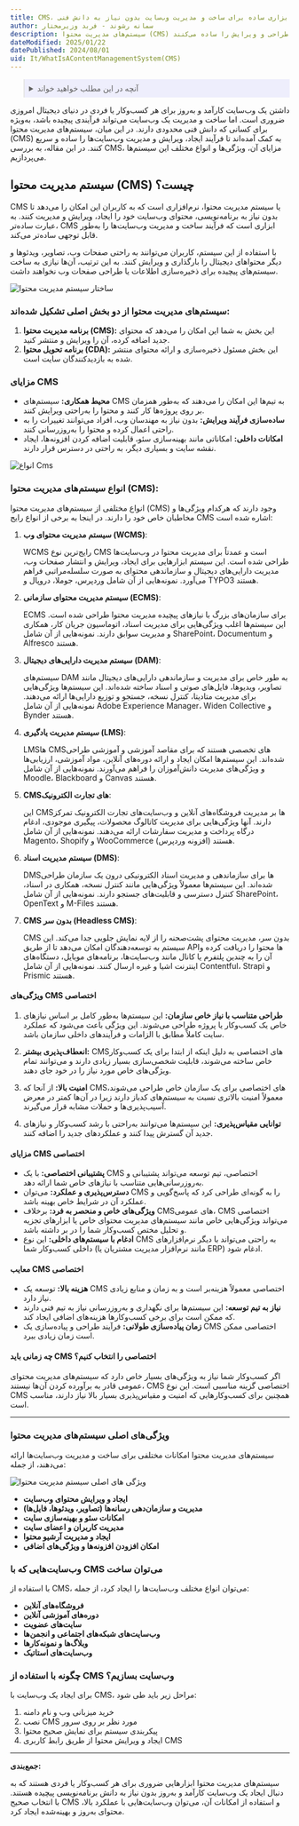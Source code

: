 ```yaml
---
title: CMS، ابزاری ساده برای ساخت و مدیریت وب‌سایت بدون نیاز به دانش فنی
author: سمانه رشوند - فربد وزیرمختار
description: سیستم‌های مدیریت محتوا (CMS) ابزارهایی قدرتمند برای ایجاد و مدیریت وب‌سایت‌ها هستند که بدون نیاز به دانش فنی، فرآیند طراحی و ویرایش را ساده می‌کنند.
dateModified: 2025/01/22
datePublished: 2024/08/01
uid: It/WhatIsAContentManagementSystem(CMS)
---
```

<blockquote style="background-color:#eeeefc; padding:0.5rem">
<details>
  <summary>آنچه در این مطلب خواهید خواند</summary>
  <ul>
      <li>سیستم مدیریت محتوا (CMS) چیست؟</li>
      <li>سیستم‌های مدیریت محتوا از دو بخش اصلی تشکیل شده‌اند</li>
      <li>مزایای CMS</li>
      <li>انواع سیستم‌های مدیریت محتوا (CMS):</li>
      <li>ویژگی‌های اصلی سیستم‌های مدیریت محتوا</li>
      <li>وب‌سایت‌هایی که با CMS می‌توان ساخت</li>
      <li>چگونه با استفاده از CMS وب‌سایت بسازیم؟</li>
  </ul>
</details>
</blockquote>

داشتن یک وب‌سایت کارآمد و به‌روز برای هر کسب‌وکار یا فردی در دنیای دیجیتال امروزی ضروری است. اما ساخت و مدیریت یک وب‌سایت می‌تواند فرآیندی پیچیده باشد، به‌ویژه برای کسانی که دانش فنی محدودی دارند. در این میان، سیستم‌های مدیریت محتوا (CMS) به کمک آمده‌اند تا فرآیند ایجاد، ویرایش و مدیریت وب‌سایت‌ها را ساده و سریع کنند. در این مقاله، به بررسی CMS، مزایای آن، ویژگی‌ها و انواع مختلف این سیستم‌ها می‌پردازیم.

## سیستم مدیریت محتوا (CMS) چیست؟

CMS یا سیستم مدیریت محتوا، نرم‌افزاری است که به کاربران این امکان را می‌دهد تا بدون نیاز به برنامه‌نویسی، محتوای وب‌سایت خود را ایجاد، ویرایش و مدیریت کنند. به عبارت ساده‌تر، CMS ابزاری است که فرآیند ساخت و مدیریت وب‌سایت‌ها را به‌طور قابل توجهی ساده‌تر می‌کند.

با استفاده از این سیستم، کاربران می‌توانند به راحتی صفحات وب، تصاویر، ویدئوها و دیگر محتواهای دیجیتال را بارگذاری و ویرایش کنند. به این ترتیب، آن‌ها نیازی به ساخت سیستم‌های پیچیده برای ذخیره‌سازی اطلاعات یا طراحی صفحات وب نخواهند داشت.

![ساختار سیستم مدیریت محتوا](./Images/ContentManagementSystem.webp)

### سیستم‌های مدیریت محتوا از دو بخش اصلی تشکیل شده‌اند:
1. **برنامه مدیریت محتوا (CMS):** این بخش به شما این امکان را می‌دهد که محتوای جدید اضافه کرده، آن را ویرایش و منتشر کنید.
2. **برنامه تحویل محتوا (CDA):** این بخش مسئول ذخیره‌سازی و ارائه محتوای منتشر شده به بازدیدکنندگان سایت است.

### مزایای CMS

- **محیط همکاری:** سیستم‌های CMS به تیم‌ها این امکان را می‌دهند که به‌طور همزمان بر روی پروژه‌ها کار کنند و محتوا را به‌راحتی ویرایش کنند.
- **ساده‌سازی فرآیند ویرایش:** بدون نیاز به مهندسان وب، افراد می‌توانند تغییرات را به راحتی اعمال کرده و محتوا را به‌روزرسانی کنند.
- **امکانات داخلی:** امکاناتی مانند بهینه‌سازی سئو، قابلیت اضافه کردن افزونه‌ها، ایجاد نقشه سایت و بسیاری دیگر، به راحتی در دسترس قرار دارند.

![انواع Cms](./Images/TypesOfCms.webp)

### انواع سیستم‌های مدیریت محتوا (CMS):

انواع مختلفی از سیستم‌های مدیریت محتوا (CMS) وجود دارند که هرکدام ویژگی‌ها و مخاطبان خاص خود را دارند. در اینجا به برخی از انواع رایج CMS اشاره شده است:

1. **سیستم مدیریت محتوای وب (WCMS)**:  

   WCMS رایج‌ترین نوع CMS است و عمدتاً برای مدیریت محتوا در وب‌سایت‌ها طراحی شده است. این سیستم ابزارهایی برای ایجاد، ویرایش و انتشار صفحات وب، مدیریت دارایی‌های دیجیتال و سازماندهی محتوای به صورت سلسله‌مراتبی فراهم می‌آورد. نمونه‌هایی از آن شامل وردپرس، جوملا، دروپال و TYPO3 هستند.

2. **سیستم مدیریت محتوای سازمانی (ECMS)**:  

   ECMS برای سازمان‌های بزرگ با نیازهای پیچیده مدیریت محتوا طراحی شده است. این سیستم‌ها اغلب ویژگی‌هایی برای مدیریت اسناد، اتوماسیون جریان کار، همکاری و مدیریت سوابق دارند. نمونه‌هایی از آن شامل SharePoint، Documentum و Alfresco هستند.

3. **سیستم مدیریت دارایی‌های دیجیتال (DAM)**:  

   سیستم‌های DAM به طور خاص برای مدیریت و سازماندهی دارایی‌های دیجیتال مانند تصاویر، ویدیوها، فایل‌های صوتی و اسناد ساخته شده‌اند. این سیستم‌ها ویژگی‌هایی برای مدیریت متادیتا، کنترل نسخه، جستجو و توزیع دارایی‌ها ارائه می‌دهند. نمونه‌هایی از آن شامل Adobe Experience Manager، Widen Collective و Bynder هستند.

4. **سیستم مدیریت یادگیری (LMS)**:  

   LMS‌ها CMS‌های تخصصی هستند که برای مقاصد آموزشی و آموزشی طراحی شده‌اند. این سیستم‌ها امکان ایجاد و ارائه دوره‌های آنلاین، مواد آموزشی، ارزیابی‌ها و ویژگی‌های مدیریت دانش‌آموزان را فراهم می‌آورند. نمونه‌هایی از آن شامل Moodle، Blackboard و Canvas هستند.

5. **CMS‌های تجارت الکترونیک**:  

   این CMS‌ها بر مدیریت فروشگاه‌های آنلاین و وب‌سایت‌های تجارت الکترونیک تمرکز دارند. آنها ویژگی‌هایی برای مدیریت کاتالوگ محصولات، پیگیری موجودی، ادغام درگاه پرداخت و مدیریت سفارشات ارائه می‌دهند. نمونه‌هایی از آن شامل Magento، Shopify و WooCommerce (افزونه وردپرس) هستند.

6. **سیستم مدیریت اسناد (DMS)**: 

   DMS‌ها برای سازماندهی و مدیریت اسناد الکترونیکی درون یک سازمان طراحی شده‌اند. این سیستم‌ها معمولاً ویژگی‌هایی مانند کنترل نسخه، همکاری در اسناد، کنترل دسترسی و قابلیت‌های جستجو دارند. نمونه‌هایی از آن شامل SharePoint، OpenText و M-Files هستند.

7. **CMS بدون سر (Headless CMS)**: 

   CMS بدون سر، مدیریت محتوای پشت‌صحنه را از لایه نمایش جلویی جدا می‌کند. این سیستم به توسعه‌دهندگان امکان می‌دهد تا از طریق APIها محتوا را دریافت کرده و آن را به چندین پلتفرم یا کانال مانند وب‌سایت‌ها، برنامه‌های موبایل، دستگاه‌های اینترنت اشیا و غیره ارسال کنند. نمونه‌هایی از آن شامل Contentful، Strapi و Prismic هستند.

#### ویژگی‌های CMS اختصاصی

1. **طراحی متناسب با نیاز خاص سازمان:** این سیستم‌ها به‌طور کامل بر اساس نیازهای خاص یک کسب‌وکار یا پروژه طراحی می‌شوند. این ویژگی باعث می‌شود که عملکرد سایت کاملاً مطابق با الزامات و فرآیندهای داخلی سازمان باشد.
   
2. **انعطاف‌پذیری بیشتر:** CMS‌های اختصاصی به دلیل اینکه از ابتدا برای یک کسب‌وکار خاص ساخته می‌شوند، قابلیت شخصی‌سازی بسیار زیادی دارند و می‌توانند تمام ویژگی‌های خاص مورد نیاز را در خود جای دهند.
   
3. **امنیت بالا:** از آنجا که CMS‌های اختصاصی برای یک سازمان خاص طراحی می‌شوند، معمولاً امنیت بالاتری نسبت به سیستم‌های کدباز دارند زیرا در آن‌ها کمتر در معرض آسیب‌پذیری‌ها و حملات مشابه قرار می‌گیرند.
   
4. **توانایی مقیاس‌پذیری:** این سیستم‌ها می‌توانند به‌راحتی با رشد کسب‌وکار و نیازهای جدید آن گسترش پیدا کنند و عملکردهای جدید را اضافه کنند.

#### مزایای CMS اختصاصی

- **پشتیبانی اختصاصی:** با یک CMS اختصاصی، تیم توسعه می‌تواند پشتیبانی و به‌روزرسانی‌هایی متناسب با نیازهای خاص شما ارائه دهد.
- **دسترس‌پذیری و عملکرد:** می‌توان CMS را به گونه‌ای طراحی کرد که پاسخ‌گویی و عملکرد آن در شرایط خاص بهینه باشد.
- **ویژگی‌های خاص و منحصر به فرد:** برخلاف CMS‌های عمومی، CMS اختصاصی می‌تواند ویژگی‌هایی خاص مانند سیستم‌های مدیریت محتوای خاص یا ابزارهای تجزیه و تحلیل مختص کسب‌وکار شما را در بر داشته باشد.
- **ادغام با سیستم‌های داخلی:** این نوع CMS به راحتی می‌تواند با دیگر نرم‌افزارهای داخلی کسب‌وکار شما (مانند نرم‌افزار مدیریت مشتریان یا ERP) ادغام شود.

#### معایب CMS اختصاصی

- **هزینه بالا:** توسعه یک CMS اختصاصی معمولاً هزینه‌بر است و به زمان و منابع زیادی نیاز دارد.
- **نیاز به تیم توسعه:** این سیستم‌ها برای نگهداری و به‌روزرسانی نیاز به تیم فنی دارند که ممکن است برای برخی کسب‌وکارها هزینه‌های اضافی ایجاد کند.
- **زمان پیاده‌سازی طولانی:** فرآیند طراحی و پیاده‌سازی یک CMS اختصاصی ممکن است زمان زیادی ببرد.
  
#### **چه زمانی باید CMS اختصاصی را انتخاب کنیم؟**
اگر کسب‌وکار شما نیاز به ویژگی‌های بسیار خاص دارد که سیستم‌های مدیریت محتوای عمومی قادر به برآورده کردن آن‌ها نیستند، CMS اختصاصی گزینه مناسبی است. این نوع CMS همچنین برای کسب‌وکارهایی که امنیت و مقیاس‌پذیری بسیار بالا نیاز دارند، مناسب است.

---

### **ویژگی‌های اصلی سیستم‌های مدیریت محتوا**

سیستم‌های مدیریت محتوا امکانات مختلفی برای ساخت و مدیریت وب‌سایت‌ها ارائه می‌دهند، از جمله:

![ویژگی های اصلی سیستم مدیریت محتوا](./Images/ContentManagementSystem02.webp)

- **ایجاد و ویرایش محتوای وب‌سایت**
- **مدیریت و سازمان‌دهی رسانه‌ها (تصاویر، ویدئوها، فایل‌ها)**
- **امکانات سئو و بهینه‌سازی سایت**
- **مدیریت کاربران و اعضای سایت**
- **ایجاد و مدیریت آرشیو محتوا**
- **امکان افزودن افزونه‌ها و ویژگی‌های اضافی**

### **وب‌سایت‌هایی که با CMS می‌توان ساخت**

با استفاده از CMS، می‌توان انواع مختلف وب‌سایت‌ها را ایجاد کرد، از جمله:
- **فروشگاه‌های آنلاین** 
- **دوره‌های آموزشی آنلاین**
- **سایت‌های عضویت**
- **وب‌سایت‌های شبکه‌های اجتماعی و انجمن‌ها**
- **وبلاگ‌ها و نمونه‌کارها**
- **وب‌سایت‌های استاتیک**

### **چگونه با استفاده از CMS وب‌سایت بسازیم؟**

برای ایجاد یک وب‌سایت با CMS، مراحل زیر باید طی شود:
1. خرید میزبانی وب و نام دامنه
2. نصب CMS مورد نظر بر روی سرور
3. پیکربندی سیستم برای نمایش صحیح محتوا
4. ایجاد و ویرایش محتوا از طریق رابط کاربری CMS

---

**جمع‌بندی:**

سیستم‌های مدیریت محتوا ابزارهایی ضروری برای هر کسب‌وکار یا فردی هستند که به دنبال ایجاد یک وب‌سایت کارآمد و به‌روز بدون نیاز به دانش برنامه‌نویسی پیچیده هستند. با انتخاب صحیح CMS و استفاده از امکانات آن، می‌توان وب‌سایت‌هایی با عملکرد بالا، محتوای به‌روز و بهینه‌شده ایجاد کرد.